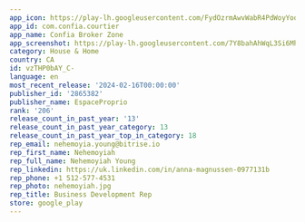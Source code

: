 ```yaml
---
app_icon: https://play-lh.googleusercontent.com/FydOzrmAwvWabR4PdWoyYoqF7BQ4gqXz8yAzlP3uBIUrxiV4sGWKnuiiFbDS91VTl8s
app_id: com.confia.courtier
app_name: Confia Broker Zone
app_screenshot: https://play-lh.googleusercontent.com/7Y8bahAhWqL3Si6MhclFPEbx9yGVb5tDv1_WPT7yZp4WD1Sdb-eyJO5HCI1KdU12X3E
category: House & Home
country: CA
id: vzTHP0bAY_C-
language: en
most_recent_release: '2024-02-16T00:00:00'
publisher_id: '2865382'
publisher_name: EspaceProprio
rank: '206'
release_count_in_past_year: '13'
release_count_in_past_year_category: 13
release_count_in_past_year_top_in_category: 18
rep_email: nehemoyia.young@bitrise.io
rep_first_name: Nehemoyiah
rep_full_name: Nehemoyiah Young
rep_linkedin: https://uk.linkedin.com/in/anna-magnussen-0977131b
rep_phone: +1 512-577-4531
rep_photo: nehemoyiah.jpg
rep_title: Business Development Rep
store: google_play
---
```

